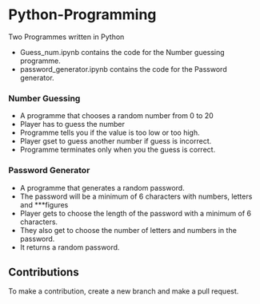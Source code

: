 # Python-Programming
 Two Programmes written in Python


- Guess_num.ipynb contains the code for the Number guessing programme.
- password_generator.ipynb contains the code for the Password generator.

### Number Guessing
- A programme that chooses a random number from 0 to 20 
- Player has to guess the number 
- Programme tells you if the value is too low or too high. 
- Player gset to guess another number if guess is incorrect. 
- Programme terminates only when you the guess is correct.


### Password Generator
- A programme that generates a random password.
- The password will be a minimum of 6 characters with numbers, letters and ***figures
- Player gets to choose the length of the password with a minimum of 6 characters.
- They also get to choose the number of letters and numbers in the password.
- It returns a random password.



## Contributions
To make a contribution, create a new branch and make a pull request.
